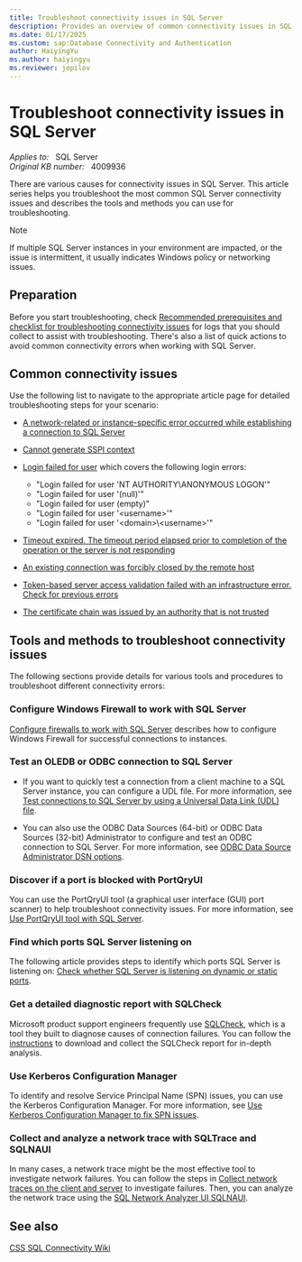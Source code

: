 ```yaml
---
title: Troubleshoot connectivity issues in SQL Server
description: Provides an overview of common connectivity issues in SQL Server and describes the tools to troubleshoot the issues.
ms.date: 01/17/2025
ms.custom: sap:Database Connectivity and Authentication
author: HaiyingYu
ms.author: haiyingyu
ms.reviewer: jopilov
---
```

# Troubleshoot connectivity issues in SQL Server

_Applies to:_ &nbsp; SQL Server  
_Original KB number:_ &nbsp; 4009936

There are various causes for connectivity issues in SQL Server. This article series helps you troubleshoot the most common SQL Server connectivity issues and describes the tools and methods you can use for troubleshooting.

> [!NOTE]
> If multiple SQL Server instances in your environment are impacted, or the issue is intermittent, it usually indicates Windows policy or networking issues. 

## Preparation

Before you start troubleshooting, check [Recommended prerequisites and checklist for troubleshooting connectivity issues](../connect/resolve-connectivity-errors-checklist.md) for logs that you should collect to assist with troubleshooting. There's also a list of quick actions to avoid common connectivity errors when working with SQL Server.

## Common connectivity issues

Use the following list to navigate to the appropriate article page for detailed troubleshooting steps for your scenario:

- [A network-related or instance-specific error occurred while establishing a connection to SQL Server](../connect/network-related-or-instance-specific-error-occurred-while-establishing-connection.md)

- [Cannot generate SSPI context](cannot-generate-sspi-context-error.md)

- [Login failed for user](/sql/relational-databases/errors-events/mssqlserver-18456-database-engine-error?context=/troubleshoot/sql/context/context) which covers the following login errors:

  - "Login failed for user 'NT AUTHORITY\ANONYMOUS LOGON'"
  - "Login failed for user '(null)'"
  - "Login failed for user (empty)"
  - "Login failed for user '\<username\>'"
  - "Login failed for user '\<domain>\\\<username>'"

- [Timeout expired. The timeout period elapsed prior to completion of the operation or the server is not responding](../connect/timeout-expired-error.md)

- [An existing connection was forcibly closed by the remote host](../connect/tls-exist-connection-closed.md)

- [Token-based server access validation failed with an infrastructure error. Check for previous errors](../connect/cannot-connect-remotely.md)

- [The certificate chain was issued by an authority that is not trusted](../connect/error-message-when-you-connect.md)

## Tools and methods to troubleshoot connectivity issues

The following sections provide details for various tools and procedures to troubleshoot different connectivity errors:

### Configure Windows Firewall to work with SQL Server

[Configure firewalls to work with SQL Server](/sql/sql-server/install/configure-the-windows-firewall-to-allow-sql-server-access?context=/troubleshoot/sql/context/context) describes how to configure Windows Firewall for successful connections to instances.

### Test an OLEDB or ODBC connection to SQL Server

- If you want to quickly test a connection from a client machine to a SQL Server instance, you can configure a UDL file. For more information, see [Test connections to SQL Server by using a Universal Data Link (UDL) file](../connect/test-oledb-connectivity-use-udl-file.md).

- You can also use the ODBC Data Sources (64-bit) or ODBC Data Sources (32-bit) Administrator to configure and test an ODBC connection to SQL Server. For more information, see [ODBC Data Source Administrator DSN options](/sql/connect/odbc/windows/odbc-administrator-dsn-creation#create-a-new-data-source-to-sql-server---screen-1).

### Discover if a port is blocked with PortQryUI

You can use the PortQryUI tool (a graphical user interface (GUI) port scanner) to help troubleshoot connectivity issues. For more information, see [Use PortQryUI tool with SQL Server](using-portqrytool-sqlserver.md).

### Find which ports SQL Server listening on

The following article provides steps to identify which ports SQL Server is listening on: [Check whether SQL Server is listening on dynamic or static ports](../connect/static-or-dynamic-port-config.md).

### Get a detailed diagnostic report with SQLCheck

Microsoft product support engineers frequently use [SQLCheck](https://github.com/microsoft/CSS_SQL_Networking_Tools/wiki/SQLCHECK), which is a tool they built to diagnose causes of connection failures. You can follow the [instructions](https://github.com/microsoft/CSS_SQL_Networking_Tools/wiki/SQLCHECK) to download and collect the SQLCheck report for in-depth analysis. 

### Use Kerberos Configuration Manager

To identify and resolve Service Principal Name (SPN) issues, you can use the Kerberos Configuration Manager. For more information, see 
[Use Kerberos Configuration Manager to fix SPN issues](../connect/cannot-generate-sspi-context-error.md#fix-the-error-with-kerberos-configuration-manager-recommended).

### Collect and analyze a network trace with SQLTrace and SQLNAUI

In many cases, a network trace might be the most effective tool to investigate network failures. You can follow the steps in [Collect network traces on the client and server](intermittent-periodic-network-issue.md#collect-network-traces-on-the-client-and-server) to investigate failures. Then, you can analyze the network trace using the [SQL Network Analyzer UI SQLNAUI](https://github.com/microsoft/CSS_SQL_Networking_Tools/wiki/SQLNAUI).


## See also

[CSS SQL Connectivity Wiki](https://github.com/microsoft/CSS_SQL_Networking_Tools/wiki/SSPICLIENT)
